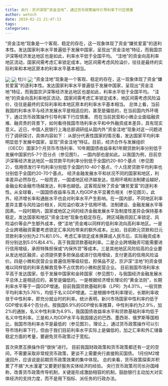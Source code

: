 ```yaml
---
title: 央行：京沪深现“资金洼地”，通过货币政策操作引导利率下行应慎重
author: wetech
date: 2019-02-21 21:47:13
tags: 
categories: 
---
```

“资金洼地”现象是一个客观、稳定的存在，这一现象体现了资金“嫌贫爱富”的逐利本性。发达国家利率水平普遍低于发展中国家，呈现出“资金洼地”特征，而我国京沪深等经济发达地区也是如此，利率水平低于全国平均。 “洼地”的资金向高利率地区流动，国家间需考虑汇率锁定成本，地区间需考虑风险溢价，往往是最终的实际利率和本地区原本的利率水平基本相当。
<!-- more -->
<img align="center" border="0" src="https://imgcdn.yicai.com/uppics/images/2019/02/361888dfaef921ab5915a519c664a2f9.jpg" />
<img align="center" border="0" src="https://imgcdn.yicai.com/uppics/images/2019/02/7404c0b20bb67349f91d28b615fc558a.jpg" />
杜川
<img align="center" border="0" src="https://imgcdn.yicai.com/uppics/images/2019/02/d4de3668bd623c82a58c920514f7a2c0.jpg" />
“资金洼地”现象是一个客观、稳定的存在，这一现象体现了资金“嫌贫爱富”的逐利本性。发达国家利率水平普遍低于发展中国家，呈现出“资金洼地”特征，而我国京沪深等经济发达地区也是如此，利率水平低于全国平均。 “洼地”的资金向高利率地区流动，国家间需考虑汇率锁定成本，地区间需考虑风险溢价，往往是最终的实际利率和本地区原本的利率水平基本相当。
总体上看，当前我国的利率水平与经济发展水平是相适应的，甚至是偏低的，在当前国内外环境下，通过货币政策操作引导利率下行应慎重。
而在当前民营和小微企业面临融资难、融资贵的背景下，如何看待我国市场利率水平和中外融资成本差异，具有现实意义。近日，中国人民银行上海总部调研组从国内外“资金洼地”现象对这一问题进行了调研探讨，具体内容如下：
从部分代表性国家的情况看，发达国家平均利率明显低于发展中国家，呈现“资金洼地”特征。目前，经济合作与发展组织（OECD）国家3个月货币市场利率、10年期国债收益率和1年期贷款利率分别低于发展中国家约5-7个百分点（参见图1）。
一国内部也是如此。以我国为例，目前京沪深等经济发达地区一般贷款平均利率分别低于全国约20-80个基点（参见图2），信用债发行平均利率分别低于全国约10-40个基点，个人住房贷款平均利率也分别低于全国约20-70个基点。
经济金融发展水平和状况不同的国家和地区，利率差异必然存在。一般而言，一国或地区经济越发达，信用环境和法制建设越好，金融业和金融市场越发达，利率也越低。这客观反映了资金“嫌贫爱富”的逐利本性。从全球看，一国国债收益率与其人均GDP水平显著负相关（参见图3）。此外，经济增长率和通胀水平也会对利率水平产生影响。在一国内部，不同地区利率差异主要与风险溢价相关，风险溢价取决于信用环境、法制建设、金融发展水平等因素。一段时期内，国家或地区之间的经济金融发展水平及制度性差异会保持基本稳定，发达国家和地区“资金洼地”现象也稳定存在。
跨区域融资因汇率锁定、风险溢价等会产生额外成本，使“洼地”资金难以同样的低利率流向高利率地区。一是企业跨境融资需要考虑锁定汇率风险带来的额外成本。比如，目前欧元贷款和日元贷款利率分别为2.1%和1.0%，考虑汇率锁定成本换算成人民币后，实际融资成本将分别达到5.0%和4.4%，高于我国贷款基础利率。二是企业跨境融资可能需要进行信用增级，承担特殊担保或“内保外贷”等成本。三是其他地区风险较高的企业要从发达地区融资，必须提供更多担保品或进行信用增级，支付更高的信用风险溢价。四是小微和民营企业普遍信用等级较低，担保品不足，京沪深“洼地”的资金很难以同样低的利率去解救竞争不占优势的小微和民营企业。
目前我国市场利率水平高于发达国家，低于发展中国家和金砖国家（参见图1），与我国经济金融发展水平总体上是相适应的，甚至是偏低的。一是根据经济增长理论的“黄金法则”，长期利率水平等于一国GDP增速。目前我国贷款基础利率（LPR）为4.31%，一般贷款平均利率为5.76%，均低于名义GDP增速。二是根据中性利率理论，长期利率收敛于中性利率，即充分就业时的利率。统计表明，新兴市场国家中性利率约低于GDP增长率4个百分点。按我国6.9%的GDP增长率推算，中性利率约为2.9%，加2%的通胀，名义中性利率为4.9%，我国国债收益率水平和贷款基础利率均低于名义中性利率。三是和人均GDP水平与我国接近的巴西、墨西哥、俄罗斯等国相比，我国市场利率水平是最低的（参见图3）。理论上，通过货币政策操作可以引导市场利率下行，但由于我们目前利率水平实际上是偏低的，加之汇率和外汇储备稳定方面的考量，要避免货币政策过于宽松。
 
 
首次央票互换操作将“很快”进行。
目前我国财政政策和货币政策都还有一定的空间，不需要采取非常规货币政策，更谈不上需要央行直接购买国债。
1月份M2增速回升，应该说是前期货币政策效果的集中体现。
总的来看，货币政策探索并积累了不搞“大水漫灌”又要更好服务实体经济的经验。
央行货币政策司司长孙国峰称，改善货币政策传导机制，关键是形成激励相容的机制，鼓励银行主动加大对实体经济的支持力度，而不是用下指标、派任务的行政办法。
